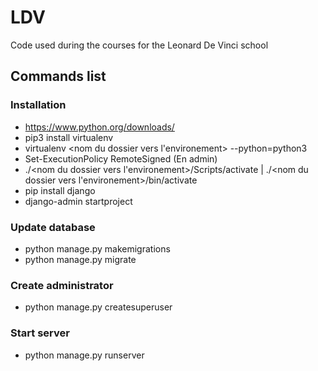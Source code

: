 # LDV
Code used during the courses for the Leonard De Vinci school

## Commands list

### Installation

* https://www.python.org/downloads/
* pip3 install virtualenv
* virtualenv <nom du dossier vers l'environement> --python=python3
* Set-ExecutionPolicy RemoteSigned (En admin)
* ./<nom du dossier vers l'environement>/Scripts/activate | ./<nom du dossier vers l'environement>/bin/activate
* pip install django
* django-admin startproject <nom du projet>


### Update database

* python manage.py makemigrations
* python manage.py migrate

### Create administrator

* python manage.py createsuperuser


### Start server

* python manage.py runserver
